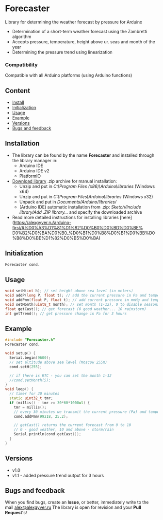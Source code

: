 # Forecaster
Library for determining the weather forecast by pressure for Arduino
- Determination of a short-term weather forecast using the Zambretti algorithm
- Accepts pressure, temperature, height above ur. seas and month of the year
- Determining the pressure trend using linearization

### Compatibility
Compatible with all Arduino platforms (using Arduino functions)

## Content
- [Install](#install)
- [Initialization](#init)
- [Usage](#usage)
- [Example](#example)
- [Versions](#versions)
- [Bugs and feedback](#feedback)

<a id="install"></a>
## Installation
- The library can be found by the name **Forecaster** and installed through the library manager in:
    - Arduino IDE
    - Arduino IDE v2
    - PlatformIO
- [Download library](https://github.com/GyverLibs/Forecaster/archive/refs/heads/main.zip) .zip archive for manual installation:
    - Unzip and put in *C:\Program Files (x86)\Arduino\libraries* (Windows x64)
    - Unzip and put in *C:\Program Files\Arduino\libraries* (Windows x32)
    - Unpack and put in *Documents/Arduino/libraries/*
    - (Arduino IDE) automatic installation from .zip: *Sketch/Include library/Add .ZIP library…* and specify the downloaded archive
- Read more detailed instructions for installing libraries [here] (https://alexgyver.ru/arduino-first/#%D0%A3%D1%81%D1%82%D0%B0%D0%BD%D0%BE% D0%B2%D0%BA%D0%B0_%D0%B1%D0%B8%D0%B1%D0%BB%D0%B8%D0%BE%D1%82%D0%B5%D0%BA)

<a id="init"></a>
## Initialization
```cpp
Forecaster cond.
```

<a id="usage"></a>
## Usage
```cpp
void setH(int h); // set height above sea level (in meters)
void addP(long P, float t); // add the current pressure in Pa and temperature in C (EVERY 30 MINUTES), calculation is also performed here
void addPmm(float P, float t); // add current pressure in mmHg and temperature in C (EVERY 30 MINUTES)
void setMonth(uint8_t month); // set month (1-12), 0 to disable seasonality
float getCast(); // get forecast (0 good weather... 10 rainstorm)
int getTrend(); // get pressure change in Pa for 3 hours
```

<a id="example"></a>
## Example
```cpp
#include "Forecaster.h"
Forecaster cond.

void setup() {
  Serial.begin(9600);
  // set altitude above sea level (Moscow 255m)
  cond.setH(255);

  // if there is RTC - you can set the month 1-12
  //cond.setMonth(5);
}
void loop() {
  // timer for 30 minutes
  static uint32_t tmr;
  if (millis() - tmr >= 30*60*1000ul) {
    tmr = millis();
    // every 30 minutes we transmit the current pressure (Pa) and temperature (C) from the sensor
    cond.addPmm(99218, 25.2);

    // getCast() returns the current forecast from 0 to 10
    // 0 - good weather, 10 and above - storm/rain
    Serial.println(cond.getCast());
  }
}
```

<a id="versions"></a>
## Versions
- v1.0
- v1.1 - added pressure trend output for 3 hours

<a id="feedback"></a>
## Bugs and feedback
When you find bugs, create an **Issue**, or better, immediately write to the mail [alex@alexgyver.ru](mailto:alex@alexgyver.ru)
The library is open for revision and your **Pull Request**'s!